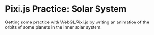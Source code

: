 # Pixi.js Practice: Solar System
Getting some practice with WebGL/Pixi.js by writing an animation of the orbits of some planets in the inner solar system.
